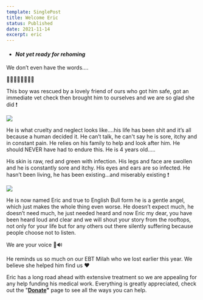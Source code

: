 ```yaml
---
template: SinglePost
title: Welcome Eric
status: Published
date: 2021-11-14
excerpt: eric
---
```

* #### ***Not yet  ready for rehoming***



We don’t even have the words….

🤬🤬🤬🤬🤬🤬🤬🤬



This boy was rescued by a lovely friend of ours who got him safe, got an immediate vet check then brought him to ourselves and we are so glad she did ❗️

![](https://ucarecdn.com/b22b59b6-d1ca-44ba-b252-6c0a632af2d9/)

He is what cruelty and neglect looks like….his life has been shit and it’s all because a human decided it. He can’t talk, he can't say he is sore, itchy and in constant pain. He relies on his family to help and look after him. He should NEVER have had to endure this. He is 4 years old…..

His skin is raw, red and green with infection. His legs and face are swollen and he is constantly sore and itchy. His eyes and ears are so infected. He hasn’t been living, he has been existing…and miserably existing ❗️

![](https://ucarecdn.com/cf741bde-fb0e-4039-beae-f6a4fa192d5e/)

He is now named Eric and true to English Bull form he is a gentle angel, which just makes the whole thing even worse. He doesn’t expect much, he doesn’t need much, he just needed heard and now Eric my dear, you have been heard loud and clear and we will shout your story from the rooftops, not only for your life but for any others out there silently suffering because people choose not to listen.

We are your voice 🐶🔊

He reminds us so much on our EBT Milah who we lost earlier this year. We believe she helped him find us ❤️

Eric has a long road ahead with extensive treatment so we are appealing for any help funding his medical work. Everything is greatly appreciated, check out the "**[Donate](https://www.friendsofrescueni.com/donate/)"** page to see all the ways you can help.